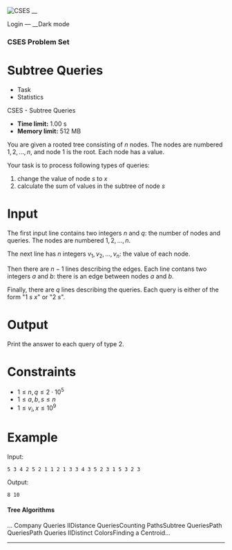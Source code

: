 ![CSES](/logo.png?1) __

Login — __Dark mode

### CSES Problem Set

# Subtree Queries

  * Task
  * Statistics

CSES - Subtree Queries

  * **Time limit:** 1.00 s
  * **Memory limit:** 512 MB

You are given a rooted tree consisting of $n$ nodes. The nodes are numbered
$1,2,\ldots,n$, and node $1$ is the root. Each node has a value.

Your task is to process following types of queries:

  1. change the value of node $s$ to $x$
  2. calculate the sum of values in the subtree of node $s$

# Input

The first input line contains two integers $n$ and $q$: the number of nodes
and queries. The nodes are numbered $1,2,\ldots,n$.

The next line has $n$ integers $v_1,v_2,\ldots,v_n$: the value of each node.

Then there are $n-1$ lines describing the edges. Each line contans two
integers $a$ and $b$: there is an edge between nodes $a$ and $b$.

Finally, there are $q$ lines describing the queries. Each query is either of
the form "1 $s$ $x$" or "2 $s$".

# Output

Print the answer to each query of type 2.

# Constraints

  * $1 \le n, q \le 2 \cdot 10^5$
  * $1 \le a,b, s \le n$
  * $1 \le v_i, x \le 10^9$

# Example

Input:

``` 5 3 4 2 5 2 1 1 2 1 3 3 4 3 5 2 3 1 5 3 2 3 ```

Output:

``` 8 10 ```

#### Tree Algorithms

... Company Queries IIDistance QueriesCounting PathsSubtree QueriesPath
QueriesPath Queries IIDistinct ColorsFinding a Centroid...

* * *

